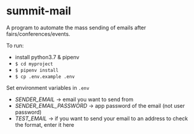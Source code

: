 # summit-mail
A program to automate the mass sending of emails after fairs/conferences/events. 

To run:
* install python3.7 & pipenv
* `$ cd myproject`
* `$ pipenv install`
* `$ cp .env.example .env` 


Set environment variables in `.env` 
* *SENDER_EMAIL* -> email you want to send from
* *SENDER_EMAIL_PASSWORD* -> app password of the email (not user password)
* *TEST_EMAIL* -> if you want to send your email to an address to check the format, enter it here

